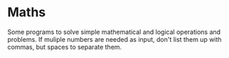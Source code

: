 # Maths

Some programs to solve simple mathematical and logical operations and problems.
If muliple numbers are needed as input, don't list them up with commas, but spaces to separate them.
